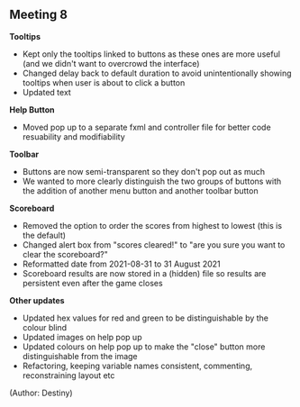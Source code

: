 ## Meeting 8

**Tooltips**
 - Kept only the tooltips linked to buttons as these ones are more useful (and we didn't want to overcrowd the interface)
 - Changed delay back to default duration to avoid unintentionally showing tooltips when user is about to click a button
 - Updated text

**Help Button**
 - Moved pop up to a separate fxml and controller file for better code resuability and modifiability

**Toolbar**
 - Buttons are now semi-transparent so they don't pop out as much
 - We wanted to more clearly distinguish the two groups of buttons with the addition of another menu button and another toolbar button

**Scoreboard**
 - Removed the option to order the scores from highest to lowest (this is the default)
 - Changed alert box from "scores cleared!" to "are you sure you want to clear the scoreboard?"
 - Reformatted date from 2021-08-31 to 31 August 2021
 - Scoreboard results are now stored in a (hidden) file so results are persistent even after the game closes

**Other updates**
 - Updated hex values for red and green to be distinguishable by the colour blind
 - Updated images on help pop up
 - Updated colours on help pop up to make the "close" button more distinguishable from the image
 - Refactoring, keeping variable names consistent, commenting, reconstraining layout etc

(Author: Destiny)

